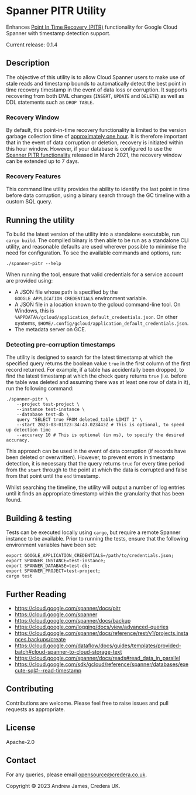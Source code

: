 # Spanner PITR Utility

Enhances [Point In Time Recovery (PITR)](https://cloud.google.com/spanner/docs/pitr) functionality for Google Cloud
Spanner with timestamp detection support.

Current release: 0.1.4

## Description

The objective of this utility is to allow Cloud Spanner users to make use of stale reads and timestamp bounds to
automatically detect the best point in time recovery timestamp in the event of data loss or corruption. It supports
recovering from both DML changes (`INSERT`, `UPDATE` and `DELETE`) as well as DDL statements such as `DROP TABLE`.

### Recovery Window

By default, this point-in-time recovery functionality is limited to the version garbage collection time of [approximately one hour](https://cloud.google.com/spanner/docs/timestamp-bounds#maximum_timestamp_staleness). It is therefore important that in the event of data corruption or deletion, recovery is initiated within this hour window. However, if your database is configured to use the [Spanner PITR functionality](https://cloud.google.com/spanner/docs/pitr) released in March 2021, the recovery window can be extended up to 7 days.

### Recovery Features

This command line utility provides the ability to identify the last point in time before data corruption, using a binary search through the GC timeline with a custom SQL query.

## Running the utility

To build the latest version of the utility into a standalone executable, run `cargo build`. The compiled
binary is then able to be run as a standalone CLI utility, and reasonable defaults are used wherever possible to
minimise the need for configuration. To see the available commands and options, run:

```shell
./spanner-pitr --help
```

When running the tool, ensure that valid credentials for a service account are provided using:

- A JSON file whose path is specified by the `GOOGLE_APPLICATION_CREDENTIALS` environment variable.
- A JSON file in a location known to the gcloud command-line tool. On Windows, this is `%APPDATA%/gcloud/application_default_credentials.json`. On other systems, `$HOME/.config/gcloud/application_default_credentials.json`.
- The metadata server on GCE.

### Detecting pre-corruption timestamps

The utility is designed to search for the latest timestamp at which the specified query returns the boolean value `true`
in the first column of the first record returned. For example, if a table has accidentally been dropped, to find the
latest timestamp at which the check query returns `true` (i.e. before the table was deleted and assuming there was at
least one row of data in it), run the following command:

```shell
./spanner-pitr \
    --project test-project \
    --instance test-instance \
    --database test-db \
    query "SELECT true FROM deleted_table LIMIT 1" \
    --start 2023-03-01T23:34:43.023443Z # This is optional, to speed up detection time
    --accuracy 10 # This is optional (in ms), to specify the desired accuracy.
```

This approach can be used in the event of data corruption (if records have been deleted or overwritten). However, to
prevent errors in timestamp detection, it is necessary that the query returns `true` for every time period from
the `start` through to the point at which the data is corrupted and false from that point until the `end` timestamp.

Whilst searching the timeline, the utility will output a number of log entries until it finds an appropriate timestamp
within the granularity that has been found.

## Building & testing

Tests can be executed locally using `cargo`, but require a remote Spanner instance to be available. Prior to running the tests, ensure that the following environment variables have been set:

```shell
export GOOGLE_APPLICATION_CREDENTIALS=/path/to/credentials.json;
export SPANNER_INSTANCE=test-instance;
export SPANNER_DATABASE=test-db;
export SPANNER_PROJECT=test-project;
cargo test
```

## Further Reading

- https://cloud.google.com/spanner/docs/pitr
- https://cloud.google.com/spanner
- https://cloud.google.com/spanner/docs/backup
- https://cloud.google.com/logging/docs/view/advanced-queries
- https://cloud.google.com/spanner/docs/reference/rest/v1/projects.instances.backups/create
- https://cloud.google.com/dataflow/docs/guides/templates/provided-batch#cloud-spanner-to-cloud-storage-text
- https://cloud.google.com/spanner/docs/reads#read_data_in_parallel
- https://cloud.google.com/sdk/gcloud/reference/spanner/databases/execute-sql#--read-timestamp

## Contributing

Contributions are welcome. Please feel free to raise issues and pull requests as appropriate.

## License

Apache-2.0

## Contact

For any queries, please email [opensource@credera.co.uk](mailto:opensource@credera.co.uk).

Copyright © 2023 Andrew James, Credera UK.
